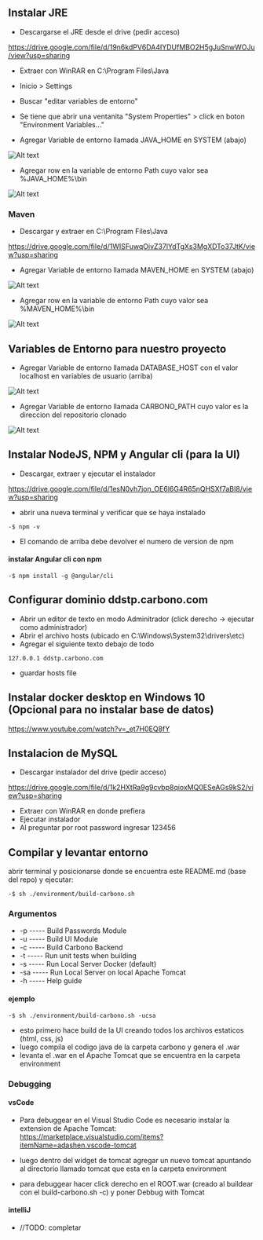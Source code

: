 ## Instalar JRE

- Descargarse el JRE desde el drive (pedir acceso)

https://drive.google.com/file/d/19n6kdPV6DA4IYDUfMBO2H5gJuSnwWOJu/view?usp=sharing

- Extraer con WinRAR en C:\Program Files\Java
- Inicio > Settings
- Buscar "editar variables de entorno"
- Se tiene que abrir una ventanita "System Properties" > click en boton "Environment Variables..."

- Agregar Variable de entorno llamada JAVA_HOME en SYSTEM (abajo)

![Alt text](https://i.gyazo.com/2f21c66bb352547ab6f8bbf125c0c96c.png "Agregar JAVA_HOME")

- Agregar row en la variable de entorno Path cuyo valor sea %JAVA_HOME%\bin


![Alt text](https://i.gyazo.com/bf11f067a4ca25b3d046561aaa91c60b.png "Editar Path")


### Maven

- Descargar y extraer en C:\Program Files\Java

https://drive.google.com/file/d/1WISFuwqOivZ37lYdTgXs3MgXDTo37JtK/view?usp=sharing

- Agregar Variable de entorno llamada MAVEN_HOME en SYSTEM (abajo)

![Alt text](https://i.gyazo.com/ec762d5789045011c7bcedd82cfdf304.png "Agregar MAVEN_HOME")

- Agregar row en la variable de entorno Path cuyo valor sea %MAVEN_HOME%\bin

![Alt text](https://i.gyazo.com/23592b2d39801120125e38fa4f42f9a8.png "Editar Path")


## Variables de Entorno para nuestro proyecto

- Agregar Variable de entorno llamada DATABASE_HOST con el valor localhost en variables de usuario (arriba)

![Alt text](https://i.gyazo.com/ce69ab7fd44277ff75c29faad99a632d.png "Database env var")

- Agregar Variable de entorno llamada CARBONO_PATH cuyo valor es la direccion del repositorio clonado

![Alt text](https://i.gyazo.com/f518cf7193368ac2c4c650aaa884f66a.png "Carbono Path")

## Instalar NodeJS, NPM y Angular cli (para la UI)

- Descargar, extraer y ejecutar el instalador

https://drive.google.com/file/d/1esN0vh7jon_OE6l6G4R65nQHSXf7aBI8/view?usp=sharing

- abrir una nueva terminal y verificar que se haya instalado 

 ```
-$ npm -v
 ```
 - El comando de arriba debe devolver el numero de version de npm

#### instalar Angular cli con npm

 ```
-$ npm install -g @angular/cli
 ```

## Configurar dominio ddstp.carbono.com

- Abrir un editor de texto en modo Adminitrador (click derecho -> ejecutar como administrador)
- Abrir el archivo hosts (ubicado en C:\Windows\System32\drivers\etc)
- Agregar el siguiente texto debajo de todo

 ```
127.0.0.1 ddstp.carbono.com
 ```
 
- guardar hosts file


## Instalar docker desktop en Windows 10 (Opcional para no instalar base de datos)

https://www.youtube.com/watch?v=_et7H0EQ8fY


## Instalacion de MySQL

- Descargar instalador del drive (pedir acceso)

https://drive.google.com/file/d/1k2HXtRa9g9cvbp8qioxMQ0ESeAGs9kS2/view?usp=sharing

- Extraer con WinRAR en donde prefiera
- Ejecutar instalador
- Al preguntar por root password ingresar 123456

## Compilar y levantar entorno

abrir terminal y posicionarse donde se encuentra este README.md (base del repo) y ejecutar:

 ```
-$ sh ./environment/build-carbono.sh
 ```
### Argumentos

- -p  ----- Build Passwords Module  
- -u  ----- Build UI Module  
- -c  ----- Build Carbono Backend  
- -t  ----- Run unit tests when building  
- -s  ----- Run Local Server Docker (default) 
- -sa ----- Run Local Server on local Apache Tomcat  
- -h  ----- Help guide  

#### ejemplo

 ```
-$ sh ./environment/build-carbono.sh -ucsa
 ```

- esto primero hace build de la UI creando todos los archivos estaticos (html, css, js)
- luego compila el codigo java de la carpeta carbono y genera el .war
- levanta el .war en el Apache Tomcat que se encuentra en la carpeta environment

### Debugging

#### vsCode

- Para debuggear en el Visual Studio Code es necesario instalar la extension de Apache Tomcat:
https://marketplace.visualstudio.com/items?itemName=adashen.vscode-tomcat

- luego dentro del widget de tomcat agregar un nuevo tomcat apuntando al directorio llamado tomcat que esta en la carpeta environment
- para debuggear hacer click derecho en el ROOT.war (creado al buildear con el build-carbono.sh -c) y poner Debbug with Tomcat

#### intelliJ

- //TODO: completar

